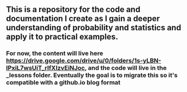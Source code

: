 ## This is a repository for the code and documentation I create as I gain a deeper understanding of probability and statistics and apply it to practical examples.

### For now, the content will live here https://drive.google.com/drive/u/0/folders/1s-yLBN-lPxiL7wsUiT_rIfXIzvEiNJoc, and the code will live in the _lessons folder. Eventually the goal is to migrate this so it's compatible with a github.io blog format